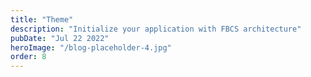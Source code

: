 ```yaml
---
title: "Theme"
description: "Initialize your application with FBCS architecture"
pubDate: "Jul 22 2022"
heroImage: "/blog-placeholder-4.jpg"
order: 8
---
```


